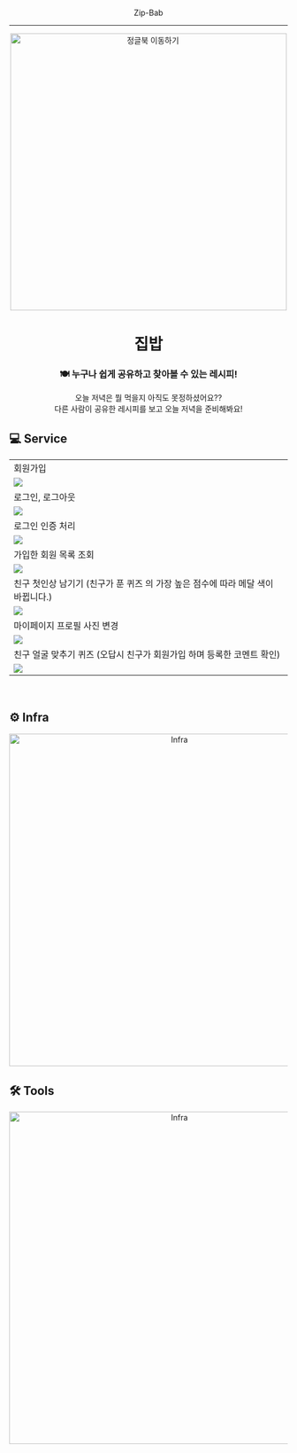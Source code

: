 <div align="center">
<br/>
Zip-Bab <br/>
<hr/>

<img width="500px" src="https://github.com/jun9898/jungle_book/assets/129564528/9c0cc2fe-598b-4c05-83b0-0a708715566d" alt="정글북 이동하기"/>

# 집밥

### 🍽️ 누구나 쉽게 공유하고 찾아볼 수 있는 레시피!

오늘 저녁은 뭘 먹을지 아직도 못정하셨어요?? <br/>
다른 사람이 공유한 레시피를 보고 오늘 저녁을 준비해봐요!

</div>

## 💻 Service

<div align='center'>

<table>
    <tr>
        <td>회원가입</td>
    </tr>
    <tr>
        <td>
            <img src="https://github.com/jun9898/jungle_book/assets/129564528/4903da18-6302-47c0-af41-646cfcfd85f4"/>
        </td>
    </tr>
    <tr>
        <td>로그인, 로그아웃</td>
    </tr>
    <tr>
        <td>
            <img src="https://github.com/jun9898/jungle_book/assets/129564528/ddb98e35-889f-4535-9742-b3e1bc851b1d">
        </td>
    </tr>
    <tr>
        <td>로그인 인증 처리</td>
    </tr>
    <tr>
        <td>
            <img src="https://github.com/jun9898/jungle_book/assets/129564528/2763572a-5399-42fb-bacc-b316264cc59f">
        </td>
    </tr>
    <tr>
        <td>가입한 회원 목록 조회</td>
    </tr>
    <tr>
        <td>
            <img src="https://github.com/jun9898/jungle_book/assets/129564528/8c3a3f95-28dc-4db8-a2fd-3075c022f024">
        </td>
    </tr>
    <tr>
        <td>친구 첫인상 남기기 (친구가 푼 퀴즈 의 가장 높은 점수에 따라 메달 색이 바뀝니다.)</td>
    </tr>
    <tr>
        <td>
            <img src="https://github.com/jun9898/jungle_book/assets/129564528/66041d39-f79d-4599-9152-fb6384e63517">
        </td>
    </tr>
    <tr>
        <td>마이페이지 프로필 사진 변경</td>
    </tr>
    <tr>
        <td>
            <img src="https://github.com/jun9898/jungle_book/assets/129564528/0acde9e4-f45c-4df4-80a5-8699bb47b5fe">
        </td>
    </tr>
    <tr>
        <td>친구 얼굴 맞추기 퀴즈 (오답시 친구가 회원가입 하며 등록한 코멘트 확인)</td>
    </tr>
    <tr>
        <td>
            <img src="https://github.com/jun9898/jungle_book/assets/129564528/611d27d4-a511-4467-93f2-0943360a0e18">
        </td>
    </tr>
</table>


</div>
<br/>

## ⚙️ Infra

<div align="center">
<img width="600px" src='https://github.com/jun9898/jungle_book/assets/129564528/ac838a5e-8413-4d8d-84ed-8bd439a1e945'  alt="Infra"/>
</div>

## 🛠️ Tools

<div align="center">
<img width="600px" src='https://github.com/jun9898/jungle_book/assets/129564528/f29c519b-ba49-4636-9ceb-b9a0c2e2fad3'  alt="Infra"/>
</div>


